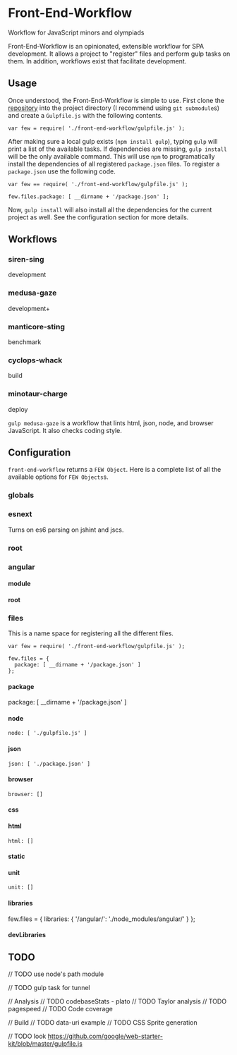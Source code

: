 Front-End-Workflow
==================

Workflow for JavaScript minors and olympiads

Front-End-Workflow is an opinionated, extensible workflow for SPA development.
It allows a project to "register" files and perform gulp tasks on them. In
addition, workflows exist that facilitate development.

Usage
-----

Once understood, the Front-End-Workflow is simple to use. First clone the
[repository](http://github.com/taylor1791/Front-End-Workflow) into the project
directory (I recommend using `git submodule`s) and create a `Gulpfile.js` with
the following contents.

    var few = require( './front-end-workflow/gulpfile.js' );

After making sure a local gulp exists (`npm install gulp`), typing `gulp` will
print a list of the available tasks. If dependencies are missing, `gulp install`
will be the only available command. This will use `npm` to programatically
install the dependencies of all registered `package.json` files. To register a
`package.json` use the following code.

    var few == require( './front-end-workflow/gulpfile.js' );

    few.files.package: [ __dirname + '/package.json' ];

Now, `gulp install` will also install all the dependencies for the current
project as well. See the configuration section for more details.

Workflows
---------

### siren-sing

development

### medusa-gaze

development+

### manticore-sting

benchmark

### cyclops-whack

build

### minotaur-charge

deploy

`gulp medusa-gaze` is a workflow that lints html, json, node, and browser
JavaScript. It also checks coding style.

Configuration
-------------

`front-end-workflow` returns a `FEW Object`. Here is a complete list of all the
available options for `FEW Objects`s.








### globals

### esnext

Turns on es6 parsing on jshint and jscs.

### root

### angular

#### module

#### root

### files

This is a name space for registering all the different files.

    var few = require( './front-end-workflow/gulpfile.js' );

    few.files = {
      package: [ __dirname + '/package.json' ]
    };

#### package

   package: [ __dirname + '/package.json' ]

#### node

    node: [ './gulpfile.js' ]

#### json

    json: [ './package.json' ]

#### browser

    browser: []

#### css

#### html

    html: []

#### static

#### unit

    unit: []

#### libraries

   few.files = {
     libraries: {
       '/angular/': './node_modules/angular/'
     }
   };

#### devLibraries

TODO
----

// TODO use node's path module

// TODO gulp task for tunnel

// Analysis
// TODO codebaseStats - plato
// TODO Taylor analysis
// TODO pagespeed
// TODO Code coverage

// Build
// TODO data-uri example
// TODO CSS Sprite generation


// TODO look https://github.com/google/web-starter-kit/blob/master/gulpfile.js
